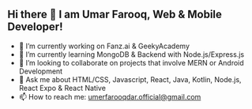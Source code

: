 ## Hi there 👋 I am Umar Farooq, Web & Mobile Developer!

- 🔭 I’m currently working on Fanz.ai & GeekyAcademy
- 🌱 I’m currently learning MongoDB & Backend with Node.js/Express.js
- 👯 I’m looking to collaborate on projects that involve MERN or Android Development
- 💬 Ask me about HTML/CSS, Javascript, React, Java, Kotlin, Node.js, React Expo & React Native
- 📫 How to reach me: umerfarooqdar.official@gmail.com
